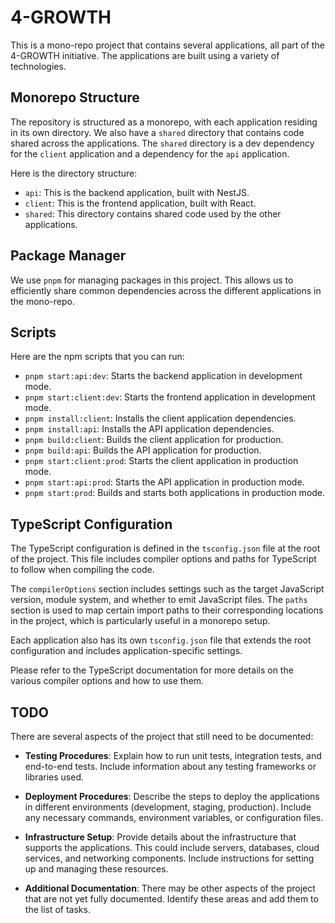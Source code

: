 # 4-GROWTH

This is a mono-repo project that contains several applications, all part of the 4-GROWTH initiative. The applications are built using a variety of technologies.

## Monorepo Structure

The repository is structured as a monorepo, with each application residing in its own directory. We also have a `shared` directory that contains code shared across the applications. The `shared` directory is a dev dependency for the `client` application and a dependency for the `api` application.

Here is the directory structure:

- `api`: This is the backend application, built with NestJS.
- `client`: This is the frontend application, built with React.
- `shared`: This directory contains shared code used by the other applications.

## Package Manager

We use `pnpm` for managing packages in this project. This allows us to efficiently share common dependencies across the different applications in the mono-repo.

## Scripts

Here are the npm scripts that you can run:

- `pnpm start:api:dev`: Starts the backend application in development mode.
- `pnpm start:client:dev`: Starts the frontend application in development mode.
- `pnpm install:client`: Installs the client application dependencies.
- `pnpm install:api`: Installs the API application dependencies.
- `pnpm build:client`: Builds the client application for production.
- `pnpm build:api`: Builds the API application for production.
- `pnpm start:client:prod`: Starts the client application in production mode.
- `pnpm start:api:prod`: Starts the API application in production mode.
- `pnpm start:prod`: Builds and starts both applications in production mode.

## TypeScript Configuration

The TypeScript configuration is defined in the `tsconfig.json` file at the root of the project. This file includes compiler options and paths for TypeScript to follow when compiling the code.

The `compilerOptions` section includes settings such as the target JavaScript version, module system, and whether to emit JavaScript files. The `paths` section is used to map certain import paths to their corresponding locations in the project, which is particularly useful in a monorepo setup.

Each application also has its own `tsconfig.json` file that extends the root configuration and includes application-specific settings.

Please refer to the TypeScript documentation for more details on the various compiler options and how to use them.

## TODO

There are several aspects of the project that still need to be documented:

- **Testing Procedures**: Explain how to run unit tests, integration tests, and end-to-end tests. Include information about any testing frameworks or libraries used.

- **Deployment Procedures**: Describe the steps to deploy the applications in different environments (development, staging, production). Include any necessary commands, environment variables, or configuration files.

- **Infrastructure Setup**: Provide details about the infrastructure that supports the applications. This could include servers, databases, cloud services, and networking components. Include instructions for setting up and managing these resources.

- **Additional Documentation**: There may be other aspects of the project that are not yet fully documented. Identify these areas and add them to the list of tasks.